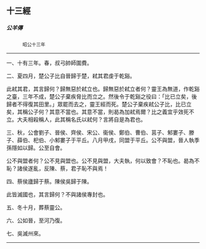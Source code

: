 

## 十三經

##### 公羊傳
　　　`昭公十三年`

* * *

一、十有三年。春，叔弓帥師圍費。

二、夏四月，楚公子比自晉歸于楚，弒其君虔于乾谿。

此弒其君，其言歸何？歸無惡於弒立也。歸無惡於弒立者何？靈王為無道，作乾谿之臺，三年不成，楚公子棄疾脅比而立之。然後令于乾谿之役曰：「比已立矣，後歸者不得復其田里。」眾罷而去之，靈王經而死。楚公子棄疾弒公子比，比已立矣，其稱公子何？其意不當也。其意不當，則曷為加弒焉爾？比之義宜乎效死不立。大夫相殺稱人，此其稱名氏以弒何？言將自是為君也。

三、秋，公會劉子、晉侯、齊侯、宋公、衞侯、鄭伯、曹伯、莒子、邾婁子、滕子、薛伯、𣏌伯、小邾婁子于平丘。八月甲戌，同盟于平丘。公不與盟，晉人執季孫隱如以歸。公至自會。

公不與盟者何？公不見與盟也。公不見與盟，大夫執，何以致會？不恥也。曷為不恥？諸侯遂亂，反陳、蔡，君子恥不與焉！

四、蔡侯廬歸于蔡。陳侯吳歸于陳。

此皆滅國也，其言歸何？不與諸侯專封也。

五、冬十月，葬蔡靈公。

六、公如晉，至河乃復。

七、吳滅州來。

* * *

